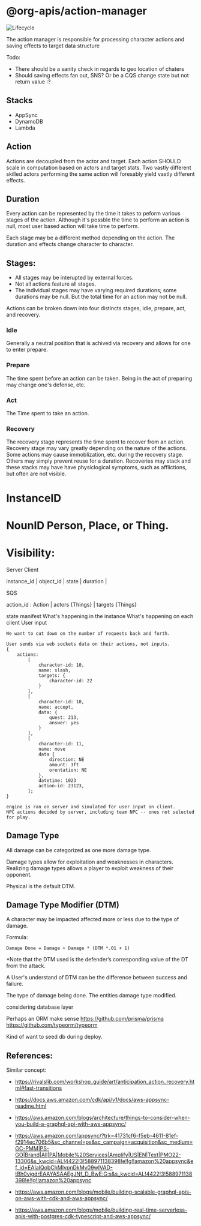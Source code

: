 # @org-apis/action-manager
![Lifecycle](https://img.shields.io/badge/lifecycle-unstable-red)

The action manager is responsible for processing character actions and saving effects to target data structure


Todo:
* There should be a sanity check in regards to geo location of chaters
* Should saving effects fan out, SNS? Or be a CQS change state but not return value :?


## Stacks

* AppSync
* DynamoDB
* Lambda

## Action
Actions are decoupled from the actor and target. Each action SHOULD scale in computation based on actors and target stats. Two vastly different skilled actors performing the same action will foresably yield vastly different effects.

## Duration
Every action can be represented by the time it takes to peform various stages of the action.
Although it's possble the time to perform an action is null, most user based action will take time to perform.

Each stage may be a different method depending on the action.
The duration and effects change character to character.

## Stages:
*  All stages may be interupted by external forces.
*  Not all actions feature all stages.
*  The individual stages may have varying required durations; some durations may be null. But the total time for an action may not be null.

Actions can be broken down into four distincts stages, idle, prepare, act, and recovery.

### Idle
Generally a neutral position that is achived via recovery and allows for one to enter prepare.
### Prepare
The time spent before an action can be taken. Being in the act of preparing may change one's defense, etc.
### Act
The Time spent to take an action. 
### Recovery
The recovery stage represents the time spent to recover from an action. Recovery stage may vary greatly depending on the nature of the actions. Some actions may cause immoblization, etc. during the recovery stage. Others may simply prevent reuse for a duration. Recoveries may stack and these stacks may have have physiclogical symptoms, such as afflictions, but often are not visible.

# InstanceID

# NounID Person, Place, or Thing.

# Visibility:
Server
Client

instance_id | object_id | state | duration | 


SQS

action_id : Action | actors {Things} | targets {Things}


state manifest
What's happening in the instance
What's happening on each client
    User input

    We want to cut down on the number of requests back and forth.

    User sends via web sockets data on their actions, not inputs.
    {
        actions:
            [
                character-id: 10,
                name: slash,
                targets: {
                    character-id: 22
                }
            ],
            [
                character-id: 10,
                name: accept,
                data: {
                    quest: 213,
                    answer: yes
                }
            ],
            [
                character-id: 11,
                name: move
                data {
                    direction: NE
                    amount: 3ft
                    orentation: NE
                },
                datetime: 1023
                action-id: 23123,
            ];
    }

    engine is ran on server and simulated for user input on client.
    NPC actions decided by server, including team NPC -- ones not selected for play.

## Damage Type
All damage can be categorized as one more damage type. 

Damage types allow for exploitation and weaknesses in characters. Realizing damage types allows a player to exploit weakness of their opponent. 

Physical is the default DTM.

## Damage Type Modifier (DTM)

A character may be impacted affected more or less due to the type of damage.

Formula:
```
Damage Done = Damage + Damage * (DTM *.01 + 1)
```
*Note that the DTM used is the defender’s corresponding value of the DT from the attack.

A User's understand of DTM can be the difference between success and failure.

The type of damage being done. The entities damage type modified. 



considering database layer

Perhaps an ORM make sense
https://github.com/prisma/prisma
https://github.com/typeorm/typeorm

Kind of want to seed db during deploy.

## References:
Similar concept:
* https://rivalslib.com/workshop_guide/art/anticipation_action_recovery.html#fast-transitions

* https://docs.aws.amazon.com/cdk/api/v1/docs/aws-appsync-readme.html
* https://aws.amazon.com/blogs/architecture/things-to-consider-when-you-build-a-graphql-api-with-aws-appsync/
* https://aws.amazon.com/appsync/?trk=41731cf6-f5eb-4611-81ef-f2914ec706b5&sc_channel=ps&sc_campaign=acquisition&sc_medium=GC-PMM|PS-GO|Brand|All|PA|Mobile%20Services|Amplify|US|EN|Text|PMO22-13306&s_kwcid=AL!4422!3!588971138398!e!!g!!amazon%20appsync&ef_id=EAIaIQobChMIvpnDkMv09wIVAD-tBh0vigdrEAAYASAAEgJNf_D_BwE:G:s&s_kwcid=AL!4422!3!588971138398!e!!g!!amazon%20appsync
* https://aws.amazon.com/blogs/mobile/building-scalable-graphql-apis-on-aws-with-cdk-and-aws-appsync/
* https://aws.amazon.com/blogs/mobile/building-real-time-serverless-apis-with-postgres-cdk-typescript-and-aws-appsync/

